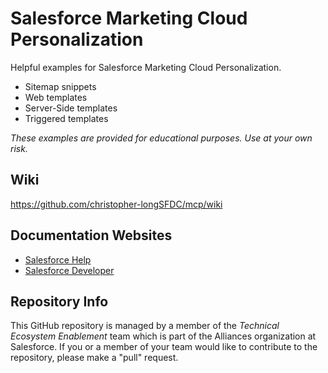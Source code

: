 # Salesforce Marketing Cloud Personalization
Helpful examples for Salesforce Marketing Cloud Personalization.

- Sitemap snippets
- Web templates
- Server-Side templates
- Triggered templates

*These examples are provided for educational purposes. Use at your own risk.*

## Wiki
https://github.com/christopher-longSFDC/mcp/wiki

## Documentation Websites
- [Salesforce Help](https://help.salesforce.com/s/articleView?id=sf.mc_is_interaction_studio.htm&type=5)
- [Salesforce Developer](https://developer.salesforce.com/docs/marketing/personalization/overview)

## Repository Info
This GitHub repository is managed by a member of the *Technical Ecosystem Enablement* team which is part of the Alliances organization at Salesforce. If you or a member of your team would like to contribute to the repository, please make a "pull" request.
